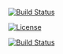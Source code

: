 [![Build Status](https://img.shields.io/badge/Shell-121011?style=for-the-badge&logo=gnu-bash&logoColor=white)](https://www.gnu.org/software/bash/)

[![License](https://img.shields.io/github/license/YHY-NCSU/Homework1.svg?style=for-the-badge)](https://github.com/YHY-NCSU/Homework1/blob/main/LICENSE.md)

[![Build Status](https://img.shields.io/badge/Linux-FCC624?style=for-the-badge&logo=linux&logoColor=black)](https://www.linux.org/)
